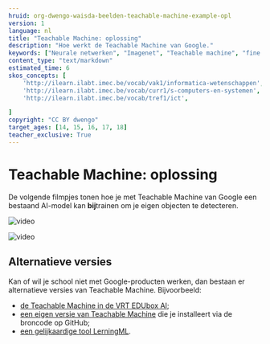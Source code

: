 ```yaml
---
hruid: org-dwengo-waisda-beelden-teachable-machine-example-opl
version: 1
language: nl
title: "Teachable Machine: oplossing"
description: "Hoe werkt de Teachable Machine van Google."
keywords: ["Neurale netwerken", "Imagenet", "Teachable machine", "fine tuning"]
content_type: "text/markdown"
estimated_time: 6
skos_concepts: [
    'http://ilearn.ilabt.imec.be/vocab/vak1/informatica-wetenschappen', 
    'http://ilearn.ilabt.imec.be/vocab/curr1/s-computers-en-systemen',
    'http://ilearn.ilabt.imec.be/vocab/tref1/ict',

]
copyright: "CC BY dwengo"
target_ages: [14, 15, 16, 17, 18]
teacher_exclusive: True
---
```


# Teachable Machine: oplossing

De volgende filmpjes tonen hoe je met Teachable Machine van Google een bestaand AI-model kan **bij**trainen om je eigen objecten te detecteren.


![](@youtube/https://www.youtube.com/embed/rTg7xpj2SaY?si=iF8YZSXyS-qeCbhM "video")

![](@youtube/https://www.youtube.com/embed/UAvvA0lbULg?si=pcJo0wCpUhpewBBs "video")

## Alternatieve versies

Kan of wil je school niet met Google-producten werken, dan bestaan er alternatieve versies van Teachable Machine. Bijvoorbeeld:

* [de Teachable Machine in de VRT EDUbox AI](https://edubox.vrtnws.be/);
* [een eigen versie van Teachable Machine](https://github.com/googlecreativelab/teachable-machine-v1?tab=readme-ov-file) die je installeert via de broncode op GitHub;
* [een gelijkaardige tool LerningML](https://web.learningml.org/en/home/).
